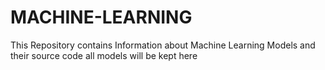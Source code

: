 # MACHINE-LEARNING
This Repository contains Information about Machine Learning Models and their source code 
 all models will be kept here 
